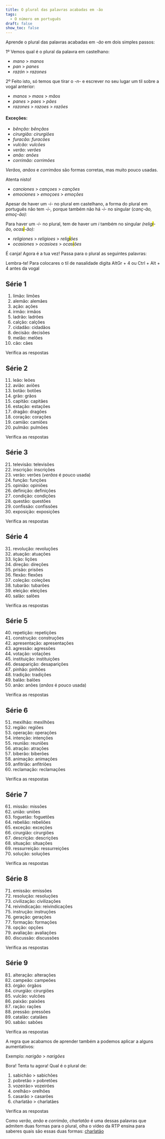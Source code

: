 ```yaml
---
title: O plural das palavras acabadas em -ão
tags:
  - O número em português
draft: false
show_toc: false
---
```

Aprende o plural das palavras acabadas em *-ão* em dois simples passos:

1º Vemos qual é o plural da palavra em castelhano:

* *mano* > *manos*
* *pan* > *panes*
* *razón* > *razones*

2º Feito isto, só temos que tirar o *-n-* e escrever no seu lugar um til sobre a vogal anterior:

* *manos* > *maos* > *mãos*
* *panes* > *paes* > *pães*
* *razones* > *razoes* > *razões*

#### Exceções:
- *bênção:* *bênçãos*
- *cirurgião:* *cirurgiões*
- *furacão:* *furacões*
- *vulcão:* *vulcões*
- *verão:* *verões*
- *anão:* *anões*
- *corrimão:* *corrimões*

*Verãos,* *anãos* e *corrimãos* são formas corretas, mas muito pouco usadas.

<article>
Atenta nisto!
  
- *canc~~i~~ones* > *cançoes* > *canções* 
- *emoc~~i~~ones* > *emoçoes* > *emoções*

Apesar de haver um *-i-* no plural em castelhano, a forma do plural em português não tem *-i-,* porque também não há *-i-* no singular (*canç-ão, emoç-ão):* 

Para haver um *-i-* no plural, tem de haver um *i* também no singular *(relig<mark>i</mark>-ão, ocas<mark>i</mark>-ão):* 

- *religiones* > *religioes* > *relig<mark>i</mark>ões*
- *ocasiones* > *ocasioes* > *ocas<mark>i</mark>ões*
  
</article>

É canja! Agora é a tua vez! Passa para o plural as seguintes palavras:

Lembra-te! Para colocares o til de nasalidade digita AltGr + 4 ou Ctrl + Alt + 4 antes da vogal

## Série 1
1. limão: <e-answer>limões</e-answer>
2. alemão: <e-answer>alemães</e-answer>
3. ação: <e-answer>ações</e-answer>
4. irmão: <e-answer>irmãos</e-answer>
5. ladrão: <e-answer>ladrões</e-answer>
6. calção: <e-answer>calções</e-answer>
7. cidadão: <e-answer>cidadãos</e-answer>
8. decisão: <e-answer>decisões</e-answer>
9. melão: <e-answer>melões</e-answer>
10. cão: <e-answer>cães</e-answer>

<e-validate>Verifica as respostas</e-validate>

## Série 2

11. leão: <e-answer>leões</e-answer>
12. avião: <e-answer>aviões</e-answer>
13. botão: <e-answer>botões</e-answer>
14. grão: <e-answer>grãos</e-answer>
15. capitão: <e-answer>capitães</e-answer>
16. estação: <e-answer>estações</e-answer>
17. dragão: <e-answer>dragões</e-answer>
18. coração: <e-answer>corações</e-answer>
19. camião: <e-answer>camiões</e-answer>
20. pulmão: <e-answer>pulmões</e-answer>

<e-validate>Verifica as respostas</e-validate>

## Série 3

21. televisão: <e-answer>televisões</e-answer>
22. inscrição: <e-answer>inscrições</e-answer>
23. verão: <e-answer>verões</e-answer> (*verãos* é pouco usada)
24. função: <e-answer>funções</e-answer>
25. opinião: <e-answer>opiniões</e-answer>
26. definição: <e-answer>definições</e-answer>
27. condição: <e-answer>condições</e-answer>
28. questão: <e-answer>questões</e-answer>
29. confissão: <e-answer>confissões</e-answer>
30. exposição: <e-answer>exposições</e-answer>

<e-validate>Verifica as respostas</e-validate>

## Série 4

31. revolução: <e-answer>revoluções</e-answer>
32. atuação: <e-answer>atuações</e-answer>
33. lição: <e-answer>lições</e-answer>
34. direção: <e-answer>direções</e-answer>
35. prisão: <e-answer>prisões</e-answer>
36. flexão: <e-answer>flexões</e-answer>
37. coleção: <e-answer>coleções</e-answer>
38. tubarão: <e-answer>tubarões</e-answer>
39. eleição: <e-answer>eleições</e-answer>
40. salão: <e-answer>salões</e-answer>

<e-validate>Verifica as respostas</e-validate>

## Série 5

40. repetição: <e-answer>repetições</e-answer>
41. construção: <e-answer>construções</e-answer>
42. apresentação: <e-answer>apresentações</e-answer>
43. agressão: <e-answer>agressões</e-answer>
44. votação: <e-answer>votações</e-answer>
45. instituição: <e-answer>instituições</e-answer>
46. desaparição: <e-answer>desaparições</e-answer>
47. pinhão: <e-answer>pinhões</e-answer>
48. tradição: <e-answer>tradições</e-answer>
49. balão: <e-answer>balões</e-answer>
50. anão: <e-answer>anões</e-answer> (*anãos* é pouco usada) 

<e-validate>Verifica as respostas</e-validate>

## Série 6

51. mexilhão: <e-answer>mexilhões</e-answer>
52. região: <e-answer>regiões</e-answer>
53. operação: <e-answer>operações</e-answer>
54. intenção: <e-answer>intenções</e-answer>
55. reunião: <e-answer>reuniões</e-answer>
56. atração: <e-answer>atrações</e-answer>
57. biberão: <e-answer>biberões</e-answer>
58. animação: <e-answer>animações</e-answer>
59. anfitrião: <e-answer>anfitriões</e-answer>
60. reclamação: <e-answer>reclamações</e-answer>

<e-validate>Verifica as respostas</e-validate>

## Série 7

61. missão: <e-answer>missões</e-answer>
62. união: <e-answer>uniões</e-answer>
63. foguetão: <e-answer>foguetões</e-answer>
64. rebelião: <e-answer>rebeliões</e-answer>
65. exceção: <e-answer>exceções</e-answer>
66. cirurgião: <e-answer>cirurgiões</e-answer>
67. descrição: <e-answer>descrições</e-answer>
68. situação: <e-answer>situações</e-answer>
69. ressurreição: <e-answer>ressurreições</e-answer>
70. solução: <e-answer>soluções</e-answer>

<e-validate>Verifica as respostas</e-validate>

## Série 8
71. emissão: <e-answer>emissões</e-answer>
72. resolução: <e-answer>resoluções</e-answer>
73. civilização: <e-answer>civilizações</e-answer>
74. reivindicação: <e-answer>reivindicações</e-answer>
75. instrução: <e-answer>instruções</e-answer>
76. geração: <e-answer>gerações</e-answer>
77. formação: <e-answer>formações</e-answer>
78. opção: <e-answer>opções</e-answer>
79. avaliação: <e-answer>avaliações</e-answer>
80. discussão: <e-answer>discussões</e-answer>

<e-validate>Verifica as respostas</e-validate>

## Série 9
81. alteração: <e-answer>alterações</e-answer>
82. campeão: <e-answer>campeões</e-answer>
83. órgão: <e-answer>órgãos</e-answer>
84. cirurgião: <e-answer>cirurgiões</e-answer>
85. vulcão: <e-answer>vulcões</e-answer>
86. paixão: <e-answer>paixões</e-answer>
87. ração: <e-answer>rações</e-answer>
88. pressão: <e-answer>pressões</e-answer>
89. catalão: <e-answer>catalães</e-answer>
90. sabão: <e-answer>sabões</e-answer>

<e-validate>Verifica as respostas</e-validate>

A regra que acabamos de aprender também a podemos aplicar a alguns aumentativos: 

Exemplo: *narigão* > *narigões*

Bora! Tenta tu agora! Qual é o plural de:

1. sabichão > <e-answer>sabichões</e-answer>
2. pobretão > <e-answer>pobretões</e-answer>
3. vozeirão> <e-answer>vozeirões</e-answer>
4. orelhão> <e-answer>orelhões</e-answer>
5. casarão > <e-answer>casarões</e-answer>
6. charlatão > <e-answer>charlatães</e-answer>

<e-validate>Verifica as respostas</e-validate>

Como *verão,* *anão* e *corrimão*, *charlatão* é uma dessas palavras que admitem duas formas para o plural, olha o vídeo da RTP ensina para saberes quais são essas duas formas: [charlatão](https://ensina.rtp.pt/artigo/plural-de-palavras-terminadas-em-ao/)
